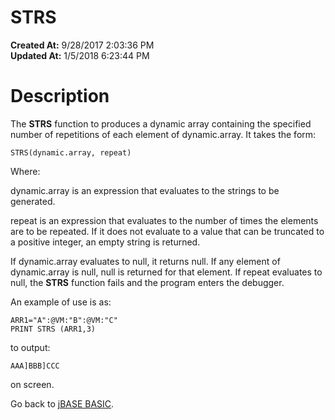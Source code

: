 # STRS

**Created At:** 9/28/2017 2:03:36 PM  
**Updated At:** 1/5/2018 6:23:44 PM  


# Description

The **STRS** function to produces a dynamic array containing the specified number of repetitions of each element of dynamic.array. It takes the form:

```
STRS(dynamic.array, repeat)
```

Where:

dynamic.array is an expression that evaluates to the strings to be generated.

repeat is an expression that evaluates to the number of times the elements are to be repeated. If it does not evaluate to a value that can be truncated to a positive integer, an empty string is returned.

If dynamic.array evaluates to null, it returns null. If any element of dynamic.array is null, null is returned for that element. If repeat evaluates to null, the **STRS** function fails and the program enters the debugger.

An example of use is as:

```
ARR1="A":@VM:"B":@VM:"C"
PRINT STRS (ARR1,3)
```

to output:

```
AAA]BBB]CCC
```

on screen.



Go back to [jBASE BASIC](263498-jbase-basic).



